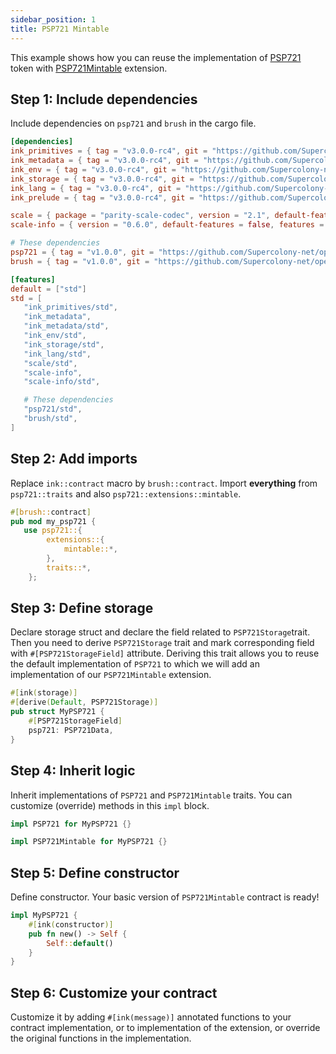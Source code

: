 ```yaml
---
sidebar_position: 1
title: PSP721 Mintable
---
```


This example shows how you can reuse the implementation of [PSP721](https://github.com/Supercolony-net/openbrush-contracts/tree/main/contracts/token/psp721) token with [PSP721Mintable](https://github.com/Supercolony-net/openbrush-contracts/tree/main/contracts/token/psp721/src/extensions/burnable.rs) extension.

## Step 1: Include dependencies

Include dependencies on `psp721` and `brush` in the cargo file.

```toml
[dependencies]
ink_primitives = { tag = "v3.0.0-rc4", git = "https://github.com/Supercolony-net/ink", default-features = false }
ink_metadata = { tag = "v3.0.0-rc4", git = "https://github.com/Supercolony-net/ink", default-features = false, features = ["derive"], optional = true }
ink_env = { tag = "v3.0.0-rc4", git = "https://github.com/Supercolony-net/ink", default-features = false }
ink_storage = { tag = "v3.0.0-rc4", git = "https://github.com/Supercolony-net/ink", default-features = false }
ink_lang = { tag = "v3.0.0-rc4", git = "https://github.com/Supercolony-net/ink", default-features = false }
ink_prelude = { tag = "v3.0.0-rc4", git = "https://github.com/Supercolony-net/ink", default-features = false }

scale = { package = "parity-scale-codec", version = "2.1", default-features = false, features = ["derive"] }
scale-info = { version = "0.6.0", default-features = false, features = ["derive"], optional = true }

# These dependencies
psp721 = { tag = "v1.0.0", git = "https://github.com/Supercolony-net/openbrush-contracts", default-features = false }
brush = { tag = "v1.0.0", git = "https://github.com/Supercolony-net/openbrush-contracts", default-features = false }

[features]
default = ["std"]
std = [
   "ink_primitives/std",
   "ink_metadata",
   "ink_metadata/std",
   "ink_env/std",
   "ink_storage/std",
   "ink_lang/std",
   "scale/std",
   "scale-info",
   "scale-info/std",

   # These dependencies   
   "psp721/std",
   "brush/std",
]
```

## Step 2: Add imports

Replace `ink::contract` macro by `brush::contract`.
Import **everything** from `psp721::traits` and also `psp721::extensions::mintable`.

```rust
#[brush::contract]
pub mod my_psp721 {
   use psp721::{
        extensions::{
            mintable::*,
        },
        traits::*,
    };
```

## Step 3: Define storage

Declare storage struct and declare the field related to `PSP721Storage`trait. Then you need to derive `PSP721Storage` trait and mark corresponding field with `#[PSP721StorageField]` attribute. Deriving this trait allows you to reuse the default implementation of `PSP721` to which we will add an implementation of our `PSP721Mintable` extension.

```rust
#[ink(storage)]
#[derive(Default, PSP721Storage)]
pub struct MyPSP721 {
    #[PSP721StorageField]
    psp721: PSP721Data,
}
```

## Step 4: Inherit logic

Inherit implementations of `PSP721` and `PSP721Mintable` traits. You can customize (override) methods in this `impl` block.

```rust
impl PSP721 for MyPSP721 {}

impl PSP721Mintable for MyPSP721 {}
```

## Step 5: Define constructor

Define constructor. Your basic version of `PSP721Mintable` contract is ready!

```rust
impl MyPSP721 {
    #[ink(constructor)]
    pub fn new() -> Self {
        Self::default()
    }
}
```

## Step 6: Customize your contract

Customize it by adding `#[ink(message)]` annotated functions to your contract implementation, or to implementation of the extension, or override the original functions in the implementation.
